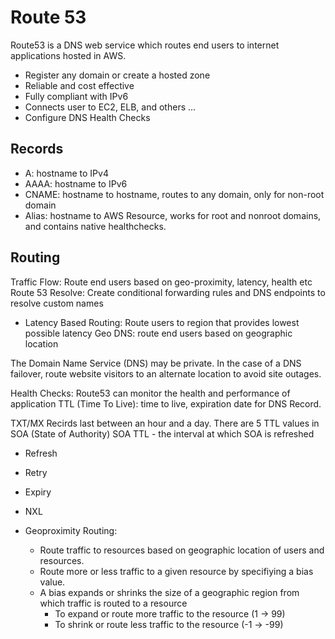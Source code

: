 # Route 53

Route53 is a DNS web service which routes end users to internet applications hosted in AWS.
- Register any domain or create a hosted zone
- Reliable and cost effective
- Fully compliant with IPv6
- Connects user to EC2, ELB, and others ...
- Configure DNS Health Checks

## Records

- A: hostname to IPv4
- AAAA: hostname to IPv6
- CNAME: hostname to hostname, routes to any domain, only for non-root domain
- Alias: hostname to AWS Resource, works for root and nonroot domains, and contains native healthchecks.

## Routing

Traffic Flow: Route end users based on geo-proximity, latency, health etc
Route 53 Resolve: Create conditional forwarding rules and DNS endpoints to resolve custom names

- Latency Based Routing: Route users to region that provides lowest possible latency
Geo DNS: route end users based on geographic location

The Domain Name Service (DNS) may be private. In the case of a DNS failover, route website visitors to an alternate location to avoid site outages.

Health Checks: Route53 can monitor the health and performance of application
TTL (Time To Live): time to live, expiration date for DNS Record.

TXT/MX Recirds last between an hour and a day.
There are 5 TTL values in SOA (State of Authority)
SOA TTL - the interval at which SOA is refreshed

- Refresh
- Retry
- Expiry
- NXL

- Geoproximity Routing:
  - Route traffic to resources based on geographic location of users and resources.
  - Route more or less traffic to a given resource by specifiying a bias value.
  - A bias expands or shrinks the size of a geographic region from which traffic is routed to a resource
    - To expand or route more traffic to the resource (1 -> 99)
    - To shrink or route less traffic to the resource (-1 -> -99)